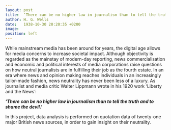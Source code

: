 ```yaml
---
layout: post
title:  ‘There can be no higher law in journalism than to tell the truth and to shame the devil.’ -Walter Lippmann
author: H. G. Wells
date:   1938-10-30 20:20:35 +0200
image: 
position: left
---
```

While mainstream media has been around for years, the digital age allows for media concerns to increase societal impact. Although objectivity is regarded as the mainstay of modern-day reporting, news commercialisation and economic and political interests of media corporations raise questions on how neutral journalists are in fulfilling their job as the fourth estate. In an era where news and opinion making reaches individuals in an increasingly tailor-made fashion, news neutrality has never been less of a luxury. As journalist and media critic Walter Lippmann wrote in his 1920 work ‘Liberty and the News’:

***‘There can be no higher law in journalism than to tell the truth and to shame the devil.’***

In this project, data analysis is performed on quotation data of twenty-one major British news sources, in order to gain insight on their neutrality.

<!--more-->
